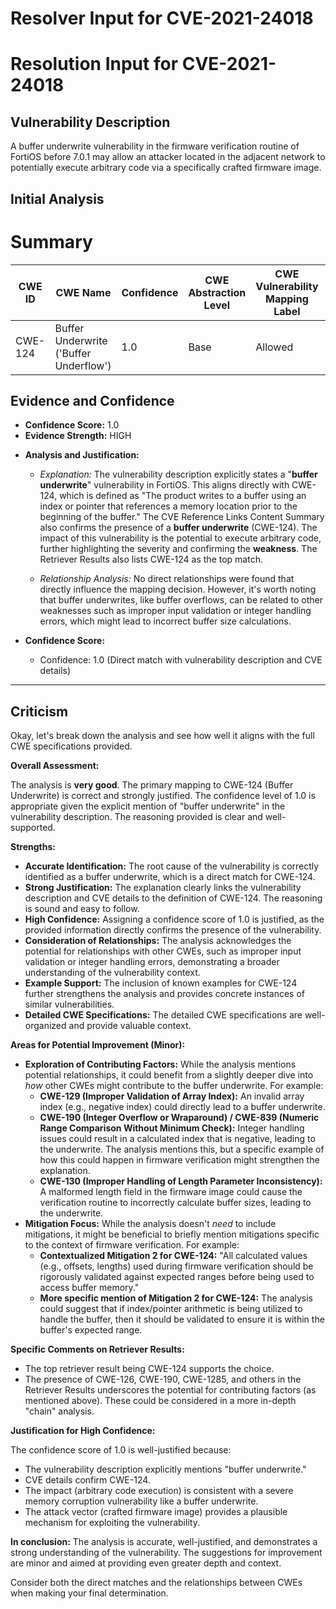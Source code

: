 # Resolver Input for CVE-2021-24018

# Resolution Input for CVE-2021-24018

## Vulnerability Description
A buffer underwrite vulnerability in the firmware verification routine of FortiOS before 7.0.1 may allow an attacker located in the adjacent network to potentially execute arbitrary code via a specifically crafted firmware image.

## Initial Analysis
# Summary
| CWE ID | CWE Name | Confidence | CWE Abstraction Level | CWE Vulnerability Mapping Label | CWE-Vulnerability Mapping Notes |
|---|---|---|---|---|---|
| CWE-124 | Buffer Underwrite ('Buffer Underflow') | 1.0 | Base | Allowed | Primary CWE |

## Evidence and Confidence

*   **Confidence Score:** 1.0
*   **Evidence Strength:** HIGH

- **Analysis and Justification:**
  - *Explanation:* The vulnerability description explicitly states a "**buffer underwrite**" vulnerability in FortiOS. This aligns directly with CWE-124, which is defined as "The product writes to a buffer using an index or pointer that references a memory location prior to the beginning of the buffer." The CVE Reference Links Content Summary also confirms the presence of a **buffer underwrite** (CWE-124). The impact of this vulnerability is the potential to execute arbitrary code, further highlighting the severity and confirming the **weakness**. The Retriever Results also lists CWE-124 as the top match.
  
  - *Relationship Analysis:* No direct relationships were found that directly influence the mapping decision. However, it's worth noting that buffer underwrites, like buffer overflows, can be related to other weaknesses such as improper input validation or integer handling errors, which might lead to incorrect buffer size calculations.

- **Confidence Score:**
  - Confidence: 1.0 (Direct match with vulnerability description and CVE details)

---

## Criticism
Okay, let's break down the analysis and see how well it aligns with the full CWE specifications provided.

**Overall Assessment:**

The analysis is **very good**. The primary mapping to CWE-124 (Buffer Underwrite) is correct and strongly justified. The confidence level of 1.0 is appropriate given the explicit mention of "buffer underwrite" in the vulnerability description. The reasoning provided is clear and well-supported.

**Strengths:**

*   **Accurate Identification:**  The root cause of the vulnerability is correctly identified as a buffer underwrite, which is a direct match for CWE-124.
*   **Strong Justification:** The explanation clearly links the vulnerability description and CVE details to the definition of CWE-124.  The reasoning is sound and easy to follow.
*   **High Confidence:** Assigning a confidence score of 1.0 is justified, as the provided information directly confirms the presence of the vulnerability.
*   **Consideration of Relationships:** The analysis acknowledges the potential for relationships with other CWEs, such as improper input validation or integer handling errors, demonstrating a broader understanding of the vulnerability context.
*   **Example Support:** The inclusion of known examples for CWE-124 further strengthens the analysis and provides concrete instances of similar vulnerabilities.
*   **Detailed CWE Specifications:**  The detailed CWE specifications are well-organized and provide valuable context.

**Areas for Potential Improvement (Minor):**

*   **Exploration of Contributing Factors:** While the analysis mentions potential relationships, it could benefit from a slightly deeper dive into *how* other CWEs might contribute to the buffer underwrite. For example:
    *   **CWE-129 (Improper Validation of Array Index):**  An invalid array index (e.g., negative index) could directly lead to a buffer underwrite.
    *   **CWE-190 (Integer Overflow or Wraparound) / CWE-839 (Numeric Range Comparison Without Minimum Check):** Integer handling issues could result in a calculated index that is negative, leading to the underwrite.  The analysis mentions this, but a specific example of how this could happen in firmware verification might strengthen the explanation.
    *   **CWE-130 (Improper Handling of Length Parameter Inconsistency):** A malformed length field in the firmware image could cause the verification routine to incorrectly calculate buffer sizes, leading to the underwrite.
*   **Mitigation Focus:** While the analysis doesn't *need* to include mitigations, it might be beneficial to briefly mention mitigations specific to the context of firmware verification.  For example:
    *   **Contextualized Mitigation 2 for CWE-124:**  "All calculated values (e.g., offsets, lengths) used during firmware verification should be rigorously validated against expected ranges before being used to access buffer memory."
    *   **More specific mention of Mitigation 2 for CWE-124:** The analysis could suggest that if index/pointer arithmetic is being utilized to handle the buffer, then it should be validated to ensure it is within the buffer's expected range.

**Specific Comments on Retriever Results:**

*   The top retriever result being CWE-124 supports the choice.
*   The presence of CWE-126, CWE-190, CWE-1285, and others in the Retriever Results underscores the potential for contributing factors (as mentioned above). These could be considered in a more in-depth "chain" analysis.

**Justification for High Confidence:**

The confidence score of 1.0 is well-justified because:

*   The vulnerability description explicitly mentions "buffer underwrite."
*   CVE details confirm CWE-124.
*   The impact (arbitrary code execution) is consistent with a severe memory corruption vulnerability like a buffer underwrite.
*   The attack vector (crafted firmware image) provides a plausible mechanism for exploiting the vulnerability.

**In conclusion:** The analysis is accurate, well-justified, and demonstrates a strong understanding of the vulnerability. The suggestions for improvement are minor and aimed at providing even greater depth and context.

Consider both the direct matches and the relationships between CWEs
when making your final determination.
        